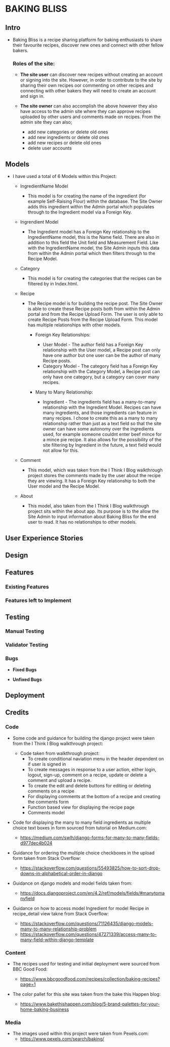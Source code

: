 # BAKING BLISS

## Intro

- Baking Bliss is a recipe sharing platform for baking enthusiasts to share their favourite recipes, discover new ones and connect with other fellow bakers. 

  ### Roles of the site:
    - __The site user__ can discover new recipes without creating an account or signing into the site. However, in order to contribute to the site by sharing their own recipes oor commenting on other recipes and connecting with other bakers they will need to create an account and sign in.

    - __The site owner__ can also accomplish the above however they also have access to the admin site where they can approve recipes uploaded by other users and comments made on recipes. From the admin site they can also;
      - add new categories or delete old ones
      - add new ingredients or delete old ones
      - add new recipes or delete old ones
      - delete user accounts

## Models

- I have used a total of 6 Models within this Project:
  - IngredientName Model
    - This model is for creating the name of the ingredient (for example Self-Raising Flour) within the database. The Site Owner adds this ingredient within the Admin portal which populates through to the Ingredient model via a Foreign Key.

  - Ingrendient Model
    - The Ingredient model has a Foreign Key relationship to the IngredientName model, this is the Name field. There are also in addition to this field the Unit field and Measurement Field. Like with the IngredientName model, the Site Admin inputs this data from within the Admin portal which then filters through to the Recipe Model.

  - Category
    - This model is for creating the categories that the recipes can be filtered by in Index.html. 

  - Recipe
    - The Recipe model is for building the recipe post. The Site Owner is able to create these Recipe posts both from within the Admin portal and from the Recipe Upload Form. The user is only able to create Recipe Posts from the Recipe Upload Form. This model has multiple relationships with other models.
    
      - Foreign Key Relationships:
      
        - User Model - The author field has a Foreign Key relationship with the User model, a Recipe post can only have one author but one user can be the author of many Recipe posts. 
        - Category Model - The category field has a Foreign Key relationship with the Category Model, a Recipe post can only have one category, but a category can cover many recipes.
      
      - Many to Many Relationship:
      
        - Ingredient - The ingredients field has a many-to-many relationship with the Ingredient Model. Recipes can have many ingredients, and those ingredients can feature in many recipes. I chose to create this as a many to many relationship rather than just as a text field so that the site owner can have some autonomy over the ingredients used, for example someone couldnt enter beef mince for a mince pie recipe. It also allows for the possibility of the site filtering by Ingredient in the future, a text field would not allow for this.

  - Comment
    - This model, which was taken from the I Think I Blog walkthrough project stores the comments made by the user about the recipe they are viewing. It has a Foreign Key relationship to both the User model and the Recipe Model.

  - About
    - This model, also taken from the I Think I Blog walkthrough project sits within the about app. Its purpose is to the allow the Site Admin to input information about Baking Bliss for the end user to read. It has no relationships to other models.

## User Experience Stories

## Design

## Features

### Existing Features

### Features left to Implement

## Testing

### Manual Testing

### Validator Testing

### Bugs

  - __Fixed Bugs__


  - __Unfixed Bugs__

## Deployment

## Credits

### Code

  - Some code and guidance for building the django project were taken from the I Think I Blog walkthrough project:
    - Code taken from walkthrough project:
      - To create conditional naviation menu in the header dependent on if user is signed in
      - To create messages in response to a user action, either login, logout, sign-up, comment on a recipe, update or delete a comment and upload a recipe.
      - To create the edit and delete buttons for editing or deleting comments on a recipe
      - For displaying comments at the bottom of a recipe and creating the comments form
      - Function based view for displaying the recipe page
      - Comments model
  
  - Code for displaying the many to many field ingredients as multiple choice text boxes in form sourced from tutorial on Medium.com:
    - https://medium.com/swlh/django-forms-for-many-to-many-fields-d977dec4b024

  - Guidance for ordering the multiple choice checkboxes in the upload form taken from Stack Overflow:
    - https://stackoverflow.com/questions/55493825/how-to-sort-drop-downs-in-alphabetical-order-in-django

  - Guidance on django models and model fields taken from:
    - https://docs.djangoproject.com/en/4.2/ref/models/fields/#manytomanyfield
  
  - Guidance on how to access model Ingredient for model Recipe in recipe_detail view takne from Stack Overflow:
    - https://stackoverflow.com/questions/71126435/django-models-many-to-many-relationship-problem
    - https://stackoverflow.com/questions/47271339/access-many-to-many-field-within-django-template
  
  ### Content
  - The recipes used for testing and initial deployment were sourced from BBC Good Food:
    - https://www.bbcgoodfood.com/recipes/collection/baking-recipes?page=1


  - The color pallet for this site was taken from the bake this Happen blog:
    - https://www.bakethishappen.com/blog/5-brand-palettes-for-your-home-baking-business
  


### Media

  - The images used within this project were taken from Pexels.com:
    - https://www.pexels.com/search/baking/




